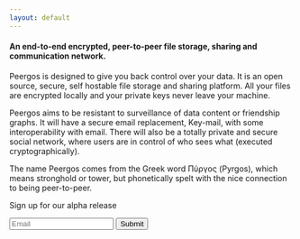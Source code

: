 ```yaml
---
layout: default
---
```


#### An end-to-end encrypted, peer-to-peer file storage, sharing and communication network. 


Peergos is designed to give you back control over your data. It is an open source, secure, self hostable file storage and sharing platform. All your files are encrypted locally and your private keys never leave your machine. 


Peergos aims to be resistant to surveillance of data content or friendship graphs. It will have a secure email replacement, Key-mail, with some interoperability with email. There will also be a totally private and secure social network, where users are in control of who sees what (executed cryptographically). 


The name Peergos comes from the Greek word Πύργος (Pyrgos), which means stronghold or tower, but phonetically spelt with the nice connection to being peer-to-peer. 


<p>
Sign up for our alpha release
<form action="https://getsimpleform.com/messages?form_api_token=d10793a9bf148ba7d21b1546e3d7ef96" method="post">
  <input type='hidden' name='redirect_to' value='https://peergos.org/Thank-you.html' />
  <input type='text' name='email' placeholder='Email' />
  <input type='submit' value='Submit' />
</form>
